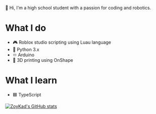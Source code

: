 👋 Hi, I'm a high school student with a passion for coding and robotics.
# What I do
- 🎮 Roblox studio scripting using Luau language
- 🐍 Python 3.x
- ♾️ Arduino
- 👾 3D printing using OnShape
# What I learn
- 🟦 TypeScript


[![ZoyKad's GitHub stats](https://github-readme-stats.vercel.app/api?username=zoykad&theme=tokyonight&show_icons=true)](https://github.com/anuraghazra/github-readme-stats)
